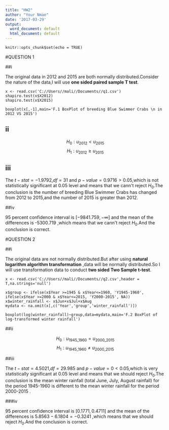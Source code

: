 ```yaml
---
title: "HW2"
author: "Your Nmae"
date: '2017-03-29'
output:
  word_document: default
  html_document: default
---
```


```{r setup, include=FALSE}
knitr::opts_chunk$set(echo = TRUE)
```

#QUESTION 1

##i

The original data in 2012 and 2015 are both normally distributed.Consider the nature of the data,I will use **one sided paired sample T test**.

```{r, message=FALSE, warning=FALSE, include=FALSE}
x <- read.csv('C://Users//mali//Documents//q1.csv')
shapiro.test(x$X2012)
shapiro.test(x$X2015)
```

```{r, echo=FALSE, message=FALSE, warning=FALSE}
boxplot(x[,-1],main='F.1 BoxPlot of breeding Blue Swimmer Crabs \n in   2012 VS 2015')
```

## ii

$$H_0:u_{2012}<u_{2015}$$
$$H_1:u_{2012} \geq u_{2015}$$

## iii

The $t-stat=-1.9792$,$df=31$ and $p-value = 0.9716 >0.05$,which is not statistically significant at 0.05 level and means that we cann't reject $H_0$.The conclusion is the number of breeding Blue Swimmer Crabs has changed from 2012 to 2015,and  the number of 2015 is greater than 2012.

##iv

95 percent confidence interval is $[-9841.759,-\infty]$ and the mean of the differences is -5300.719 ,which means that we cann't reject $H_0$.And  the conclusion is correct.

#QUESTION 2

##i

The original data  are not normally distributed.But after using **natural logarithm algorithm transformation** ,data will be normally distributed.So I will use transformation data to conduct **two sided Two Sample t-test**.

```{r, include=FALSE}
x <- read.csv('C://Users//mali//Documents//q2.csv',header = T,na.strings='null')

x$group <- ifelse(x$Year >=1945 & x$Year<=1960, 'Y1945-1960', ifelse(x$Year >=2000 & x$Year<=2015, 'Y2000-2015', NA))
x$winter_rainfall <- x$Jun+x$Jul+x$Aug
mydata <- na.omit(x[,c('Year','group','winter_rainfall')])
```

```{r, echo=FALSE}
boxplot(log(winter_rainfall)~group,data=mydata,main='F.2 BoxPlot of log-transformed winter rainfall')
```

##ii

$$H_0:u_{1945\_1960}=u_{2000\_2015}$$
$$H_1:u_{1945\_1960} \neq u_{2000\_2015}$$


##iii

The $t-stat=4.5021$,$df=29.985$ and $p-value = 0 <0.05$,which is very statistically significant at 0.05 level and means that we should reject $H_0$.The conclusion is the mean winter rainfall (total June, July, August rainfall) for the period 1945-1960 is different to the mean winter rainfall for the period 2000-2015 .

###iv

95 percent confidence interval is $[0.1771,0.4711]$ and the mean of the differences is $5.8563-6.1804=-0.3241$ ,which means that we should reject $H_0$.And  the conclusion is correct.
